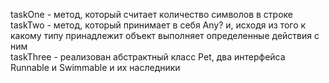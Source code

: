 taskOne - метод, который считает количество символов в строке    
taskTwo - метод, который принимает в себя Any? и, исходя из того к какому типу принадлежит объект выполняет определенные действия с ним  
taskThree - реализован абстрактный класс Pet, два интерфейса Runnable и Swimmable и их наследники    
